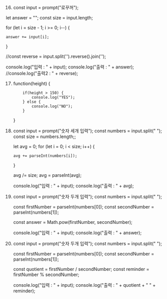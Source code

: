 16. const input = prompt("로꾸꺼");

let answer = "";
const size = input.length;

for (let i = size - 1; i >= 0; i--) {

    answer += input[i];

}

//const reverse = input.split('').reverse().join('');

console.log("입력 : " + input);
console.log("출력 : " + answer);
//console.log("출력2 : " + reverse);

17. function(height) {

            if(height > 150) {
                console.log("YES");
            } else {
                console.log("NO");
            }

    }

18. const input = prompt("숫자 세개 입력");
    const numbers = input.split(" ");
    const size = numbers.length;;

    let avg = 0;
    for (let i = 0; i < size; i++) {

        avg += parseInt(numbers[i]);

    }

    avg /= size;
    avg = parseInt(avg);

    console.log("입력 : " + input);
    console.log("출력 : " + avg);

19. const input = prompt("숫자 두개 입력");
    const numbers = input.split(" ");

    const firstNumber = parseInt(numbers[0]);
    const secondNumber = parseInt(numbers[1]);

    const answer = Math.pow(firstNumber, secondNumber);

    console.log("입력 : " + input);
    console.log("출력 : " + answer);

20. const input = prompt("숫자 두개 입력");
    const numbers = input.split(" ");

    const firstNumber = parseInt(numbers[0]);
    const secondNumber = parseInt(numbers[1]);

    const quotient = firstNumber / secondNumber;
    const reminder = firstNumber % secondNumber;

    console.log("입력 : " + input);
    console.log("출력 : " + quotient + " " + reminder);

